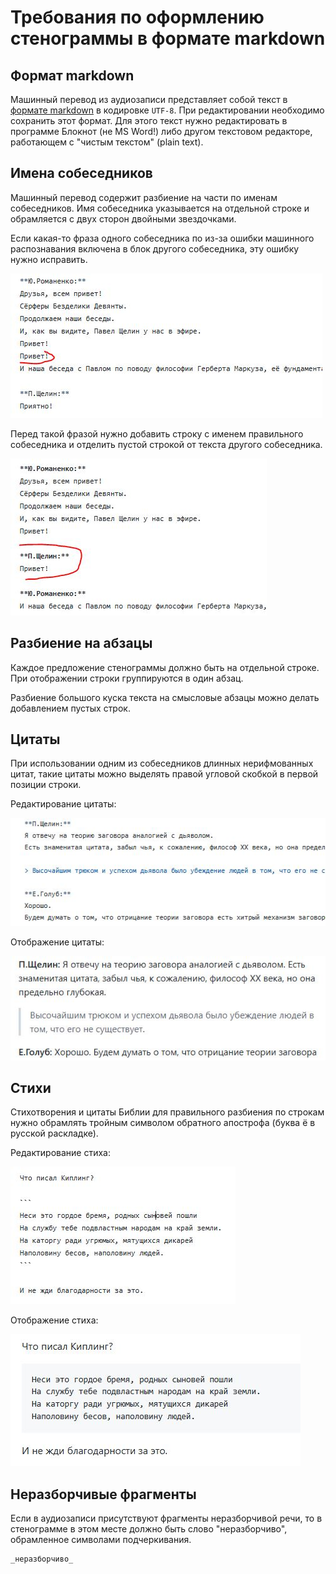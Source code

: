 # Требования по оформлению стенограммы в формате markdown

## Формат markdown

Машинный перевод из аудиозаписи представляет собой текст в [формате markdown](https://gist.github.com/Jekins/2bf2d0638163f1294637) в кодировке `UTF-8`.
При редактировании необходимо сохранить этот формат.
Для этого текст нужно редактировать в программе Блокнот (не MS Word!) либо другом текстовом редакторе, работающем с "чистым текстом" (plain text).

## Имена собеседников

Машинный перевод содержит разбиение на части по именам собеседников.
Имя собеседника указывается на отдельной строке и обрамляется с двух сторон двойными звездочками.

Если какая-то фраза одного собеседника по из-за ошибки машинного распознавания включена в блок другого собеседника, эту ошибку нужно исправить.

![Ошибка распознавания собеседника](img/speak_err.jpg)

Перед такой фразой нужно добавить строку с именем правильного собеседника и отделить пустой строкой от текста другого собеседника.

![Исправление ошибки распознавания собеседника](img/speak_edit.jpg)

## Разбиение на абзацы

Каждое предложение стенограммы должно быть на отдельной строке.
При отображении строки группируются в один абзац.

Разбиение большого куска текста на смысловые абзацы можно делать добавлением пустых строк.

## Цитаты

При использовании одним из собеседников длинных нерифмованных цитат, такие цитаты можно выделять правой угловой скобкой в первой позиции строки.

Редактирование цитаты:

![Редактирование цитаты](img/citate_edit.jpg)

Отображение цитаты:

![Отображение цитаты](img/citate_show.jpg)

## Стихи

Стихотворения и цитаты Библии для правильного разбиения по строкам нужно обрамлять тройным символом обратного апострофа (буква ё в русской раскладке).

Редактирование стиха:

![Редактирование стиха](img/poem_edit.jpg)

Отображение стиха:

![Отображение стиха](img/poem_show.jpg)

## Неразборчивые фрагменты

Если в аудиозаписи присутствуют фрагменты неразборчивой речи, то в стенограмме в этом месте должно быть слово "неразборчиво", обрамленное символами подчеркивания.

```
_неразборчиво_
```
